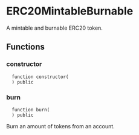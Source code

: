 # ERC20MintableBurnable

A mintable and burnable ERC20 token.



## Functions
### constructor
```solidity
  function constructor(
  ) public
```




### burn
```solidity
  function burn(
  ) public
```
Burn an amount of tokens from an account.



